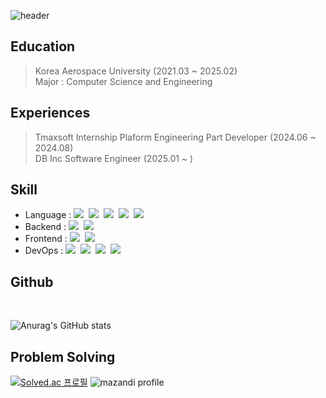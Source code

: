 

![header](https://capsule-render.vercel.app/api?type=waving&color=gradient&height=250&section=header&text=Welcome%20to%20Woohyun%20GitHub&fontSize=50)


## Education
> Korea Aerospace University (2021.03 ~ 2025.02) <br>
> Major : Computer Science and Engineering

## Experiences
> Tmaxsoft Internship Plaform Engineering Part Developer (2024.06 ~ 2024.08) <br>
> DB Inc Software Engineer (2025.01 ~ )

## Skill

<ul>
    <li>Language :   
        <img src="https://img.shields.io/badge/Java-007396?style=flat-square&logo=Java&logoColor=white"/></a>&nbsp 
        <img src="https://img.shields.io/badge/kotlin-7F52FF?style=flat-square&logo=kotlin&logoColor=white"/></a>&nbsp 
        <img src="https://img.shields.io/badge/C++-00599C?style=flat-square&logo=C%2B%2B&logoColor=white"/></a>&nbsp 
        <img src="https://img.shields.io/badge/Python-3766AB?style=flat-square&logo=Python&logoColor=white"/></a>&nbsp 
        <img src="https://img.shields.io/badge/Javascript-ffb13b?style=flat-square&logo=javascript&logoColor=white"/></a>
  </li>
  <li> Backend : 
        <img src="https://img.shields.io/badge/SpringBoot-6DB33F?style=flat-square&logo=Spring&logoColor=white"/></a>&nbsp
        <img src="https://img.shields.io/badge/MySQL-2E538A?style=flat-square&logo=MySQL&logoColor=white"/></a>&nbsp
  </li>
  <li> Frontend : 
          <img src="https://img.shields.io/badge/Vue.js-4FC08D?style=flat-square&logo=Vue.js&logoColor=white"/></a>&nbsp
          <img src="https://img.shields.io/badge/Android Stuido-3DDC84?style=flat-square&logo=androidstudio&logoColor=white"/></a>&nbsp
          
  </li>
  <li> DevOps :
        <img src="https://img.shields.io/badge/AWS-232F3E?style=flat-square&logo=Amazon AWS&logoColor=orange"/></a>&nbsp
        <img src="https://img.shields.io/badge/Github Actions-blue?style=flat-square&logo=Github Actions&logoColor=white"/></a>&nbsp
        <img src="https://img.shields.io/badge/docker-2496ED?style=flat-square&logo=docker&logoColor=white"/></a>&nbsp
        <img src="https://img.shields.io/badge/jenkins-D24939?style=flat-square&logo=jenkins&logoColor=white"/></a>&nbsp
        
        
  </li>
</ul>

## Github
<br>




![Anurag's GitHub stats](https://github-readme-stats.vercel.app/api?username=wooandrich&show_icons=true&theme=radical)



## Problem Solving

[![Solved.ac
프로필](http://mazassumnida.wtf/api/v2/generate_badge?boj=brard111)](https://solved.ac/brard111)
![mazandi profile](http://mazandi.herokuapp.com/api?handle=brard111&theme=dark)




